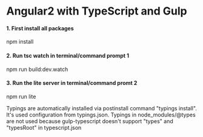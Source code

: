 Angular2 with TypeScript and Gulp
=================================

#### 1. First install all packages
npm install

#### 2. Run tsc watch in terminal/command prompt 1
npm run build:dev.watch

#### 3. Run the lite server in terminal/command promt 2
npm run lite

Typings are automatically installed via postinstall command  "typings install". It's used configuration from typings.json. 
Typings in node_modules/@types are not used because gulp-typescript doesn't support "types" and "typesRoot" in typescript.json
